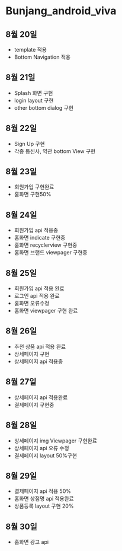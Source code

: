# Bunjang_android_viva
## 8월 20일
- template 적용
- Bottom Navigation 적용

## 8월 21일
- Splash 화면 구현
- login layout 구현
- other bottom dialog 구현

## 8월 22일
- Sign Up 구현
- 각종 통신사, 약관 bottom View 구현

## 8월 23일
- 회원가입 구현완료
- 홈화면 구현50%

## 8월 24일
- 회원가입 api 적용중
- 홈화면 indicate 구현중
- 홈화면 recyclerview 구현중
- 홈화면 브랜드 viewpager 구현중

## 8월 25일
- 회원가입 api 적용 완료
- 로그인 api 적용 완료
- 홈화면 오류수정
- 홈화면 viewpager 구현 완료

## 8월 26일
- 추천 상품 api 적용 완료
- 상세페이지 구현
- 상세페이지 api 적용중

## 8월 27일
- 상세페이지 api 적용완료
- 결제페이지 구현중

## 8월 28일
- 상세페이지 img Viewpager 구현완료
- 상세페이지 api 오류 수정
- 결제페이지 layout 50%구현

## 8월 29일
- 결제페이지 api 적용 50%
- 홈화면 상점명 api 적용완료
- 상품등록 layout 구현 20%

## 8월 30일
- 홈화면 광고 api 